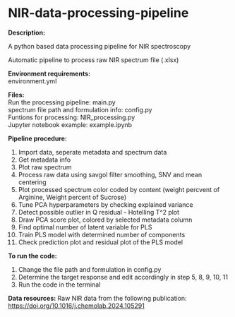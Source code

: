 # NIR-data-processing-pipeline

**Description:**

A python based data processing pipeline for NIR spectroscopy

Automatic pipeline to process raw NIR spectrum file (.xlsx)

**Environment requirements:**  
environment.yml

**Files:**  
Run the processing pipeline: main.py  
spectrum file path and formulation info: config.py  
Funtions for processing: NIR_processing.py  
Jupyter notebook example: example.ipynb  


**Pipeline procedure:**
1. Import data, seperate metadata and spectrum data
2. Get metadata info
3. Plot raw spectrum
4. Process raw data using savgol filter smoothing, SNV and mean centering
5. Plot processed spectrum color coded by content (weight percvent of Arginine, Weight percent of Sucrose)
6. Tune PCA hyperparameters by checking explained variance
7. Detect possible outlier in Q residual - Hotelling T^2 plot
8. Draw PCA score plot, colored by selected metadata column
9. Find optimal number of latent variable for PLS
10. Train PLS model with determined number of components
11. Check prediction plot and residual plot of the PLS model

**To run the code:**
1. Change the file path and formulation in config.py
2. Determine the target response and edit accordingly in step 5, 8, 9, 10, 11
3. Run the code in the terminal

**Data resources:**
Raw NIR data from the following publication: https://doi.org/10.1016/j.chemolab.2024.105291













